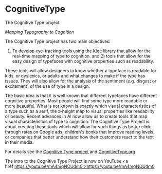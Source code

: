 # CognitiveType
The Cognitive Type project

*Mapping Typography to Cognition*

The Cognitive Type project has two main objectives: 
1) To develop eye-tracking tools using the Klee library that allow for the real-time mapping of type to cognition. 
and 2) tools that allow for the easy design of typefaces with cognitive properties such as readability.

These tools will allow designers to know whether a typeface is readable for kids, or dyslexics, or adults and what changes to make if the type has issues. They will also allow for the analysis of the sentiment (e.g. disgust or excitement) of the use of type in a design.

The basic idea is that it is well known that different typefaces have different cognitive properties. Most people will find some type more readable or more beautiful. What is not known is exactly which visual characteristics of a type such as a serif, the x-height map to visual properties like readability or beauty. Recent advances in AI now allow us to create tools that map visual characteristics of type to cognition. The Cognitive Type Project is about creating these tools which will allow for such things as better click-through rates on Google ads, children's books that improve reading levels, or companies that better understand how their customers react to the text in their media.  

For details see the [Cognitive Type project](https://docs.google.com/presentation/d/1PQ4o6qKFJFAdw3Ibp9tZph5ryV9rMsAfbLvvMVt7Zt4/edit#slide=id.p) and [CognitiveType.org](http://cognitivetype.org/)   

The intro to the Cognitive Type Project is now on YouTube <a href'https://youtu.be/mA4mqNOUdm0'>https://youtu.be/mA4mqNOUdm0</a>  


